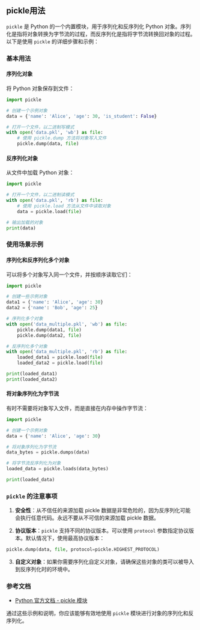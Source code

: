 ## pickle用法

`pickle` 是 Python 的一个内置模块，用于序列化和反序列化 Python 对象。序列化是指将对象转换为字节流的过程，而反序列化是指将字节流转换回对象的过程。以下是使用 `pickle` 的详细步骤和示例：

### 基本用法

#### 序列化对象

将 Python 对象保存到文件：

~~~py
import pickle

# 创建一个示例对象
data = {'name': 'Alice', 'age': 30, 'is_student': False}

# 打开一个文件，以二进制写模式
with open('data.pkl', 'wb') as file:
    # 使用 pickle.dump 方法将对象写入文件
    pickle.dump(data, file)

~~~

#### 反序列化对象

从文件中加载 Python 对象：

~~~py
import pickle

# 打开一个文件，以二进制读模式
with open('data.pkl', 'rb') as file:
    # 使用 pickle.load 方法从文件中读取对象
    data = pickle.load(file)

# 输出加载的对象
print(data)
~~~

### 使用场景示例

#### 序列化和反序列化多个对象

可以将多个对象写入同一个文件，并按顺序读取它们：


~~~py
import pickle

# 创建一些示例对象
data1 = {'name': 'Alice', 'age': 30}
data2 = {'name': 'Bob', 'age': 25}

# 序列化多个对象
with open('data_multiple.pkl', 'wb') as file:
    pickle.dump(data1, file)
    pickle.dump(data2, file)

# 反序列化多个对象
with open('data_multiple.pkl', 'rb') as file:
    loaded_data1 = pickle.load(file)
    loaded_data2 = pickle.load(file)

print(loaded_data1)
print(loaded_data2)
~~~

#### 将对象序列化为字节流

有时不需要将对象写入文件，而是直接在内存中操作字节流：
~~~py
import pickle

# 创建一个示例对象
data = {'name': 'Alice', 'age': 30}

# 将对象序列化为字节流
data_bytes = pickle.dumps(data)

# 将字节流反序列化为对象
loaded_data = pickle.loads(data_bytes)

print(loaded_data)

~~~

### `pickle` 的注意事项

1.  **安全性**：从不信任的来源加载 pickle 数据是非常危险的，因为反序列化可能会执行任意代码。永远不要从不可信的来源加载 pickle 数据。
    
2.  **协议版本**：`pickle` 支持不同的协议版本。可以使用 `protocol` 参数指定协议版本。默认情况下，使用最高协议版本：
    
~~~py
pickle.dump(data, file, protocol=pickle.HIGHEST_PROTOCOL)
~~~    
3.  **自定义对象**：如果你需要序列化自定义对象，请确保这些对象的类可以被导入到反序列化时的环境中。
    

### 参考文档

-   [Python 官方文档 - pickle 模块](https://docs.python.org/3/library/pickle.html)

通过这些示例和说明，你应该能够有效地使用 `pickle` 模块进行对象的序列化和反序列化。



<!--stackedit_data:
eyJoaXN0b3J5IjpbLTQ0MTU4NDUzNywxNDAwNzc0Nzc3LC0yMD
g4NzQ2NjEyXX0=
-->